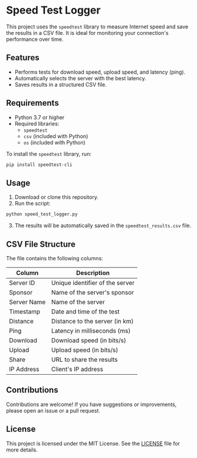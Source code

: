 # Speed Test Logger

This project uses the `speedtest` library to measure Internet speed and save the results in a CSV file. It is ideal for monitoring your connection's performance over time.

## Features

- Performs tests for download speed, upload speed, and latency (ping).
- Automatically selects the server with the best latency.
- Saves results in a structured CSV file.

## Requirements

- Python 3.7 or higher
- Required libraries:
  - `speedtest`
  - `csv` (included with Python)
  - `os` (included with Python)

To install the `speedtest` library, run:

```bash
pip install speedtest-cli
```

## Usage

1. Download or clone this repository.
2. Run the script:

```bash
python speed_test_logger.py
```

3. The results will be automatically saved in the `speedtest_results.csv` file.

## CSV File Structure

The file contains the following columns:

| Column            | Description                                           |
|-------------------|-------------------------------------------------------|
| Server ID         | Unique identifier of the server                      |
| Sponsor           | Name of the server's sponsor                         |
| Server Name       | Name of the server                                   |
| Timestamp         | Date and time of the test                            |
| Distance          | Distance to the server (in km)                       |
| Ping              | Latency in milliseconds (ms)                         |
| Download          | Download speed (in bits/s)                           |
| Upload            | Upload speed (in bits/s)                             |
| Share             | URL to share the results                             |
| IP Address        | Client's IP address                                  |

## Contributions

Contributions are welcome! If you have suggestions or improvements, please open an issue or a pull request.

## License

This project is licensed under the MIT License. See the [LICENSE](LICENSE) file for more details.
